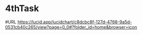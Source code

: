 # 4thTask

#URL
https://lucid.app/lucidchart/c8dcbc8f-127d-4768-9a5d-0531cb40c265/view?page=0_0#?folder_id=home&browser=icon